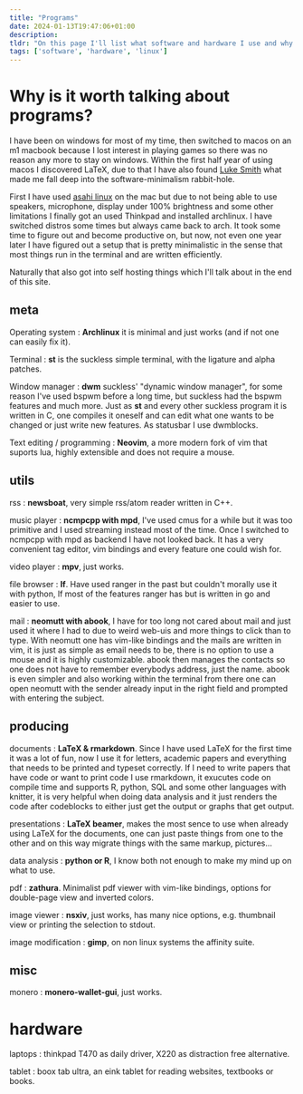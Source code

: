 ```yaml
---
title: "Programs"
date: 2024-01-13T19:47:06+01:00
description:
tldr: "On this page I'll list what software and hardware I use and why."
tags: ['software', 'hardware', 'linux']
---
```


# Why is it worth talking about programs?
I have been on windows for most of my time, then switched to macos on an m1 macbook because I lost interest in playing games so there was no reason any more to stay on windows. 
Within the first half year of using macos I discovered LaTeX, due to that I have also found [Luke Smith](https://lukesmith.xyz/) what made me fall deep into the software-minimalism rabbit-hole.

First I have used [asahi linux](https://asahilinux.org/) on the mac but due to not being able to use speakers, microphone, display under 100% brightness and some other limitations I finally got an used Thinkpad and installed archlinux. I have switched distros some times but always came back to arch. It took some time to figure out and become productive on, but now, not even one year later I have figured out a setup that is pretty minimalistic in the sense that most things run in the terminal and are written efficiently.

Naturally that also got into self hosting things which I'll talk about in the end of this site.

## meta

Operating system
: **Archlinux** it is minimal and just works (and if not one can easily fix it).

Terminal
: **st** is the suckless simple terminal, with the ligature and alpha patches.

Window manager
: **dwm** suckless' "dynamic window manager", for some reason I've used bspwm before a long time, but suckless had the bspwm features and much more. Just as **st** and every other suckless program it is written in C, one compiles it oneself and can edit what one wants to be changed or just write new features. As statusbar I use dwmblocks.

Text editing / programming
: **Neovim**, a more modern fork of vim that suports lua, highly extensible and does not require a mouse.


## utils

rss
: **newsboat**, very simple rss/atom reader written in C++.

music player
: **ncmpcpp with mpd**, I've used cmus for a while but it was too primitive and I used streaming instead most of the time. Once I switched to ncmpcpp with mpd as backend I have not looked back. It has a very convenient tag editor, vim bindings and every feature one could wish for.

video player
: **mpv**, just works.

file browser
: **lf**. Have used ranger in the past but couldn't morally use it with python, lf most of the features ranger has but is written in go and easier to use.

mail
: **neomutt with abook**, I have for too long not cared about mail and just used it where I had to due to weird web-uis and more things to click than to type. With neomutt one has vim-like bindings and the mails are written in vim, it is just as simple as email needs to be, there is no option to use a mouse and it is highly customizable. abook then manages the contacts so one does not have to remember everybodys address, just the name. abook is even simpler and also working within the terminal from there one can open neomutt with the sender already input in the right field and prompted with entering the subject.


## producing

documents
: **LaTeX & rmarkdown**. Since I have used LaTeX for the first time it was a lot of fun, now I use it for letters, academic papers and everything that needs to be printed and typeset correctly. If I need to write papers that have code or want to print code I use rmarkdown, it exucutes code on compile time and supports R, python, SQL and some other languages with knitter, it is very helpful when doing data analysis and it just renders the code after codeblocks to either just get the output or graphs that get output.

presentations
: **LaTeX beamer**, makes the most sence to use when already using LaTeX for the documents, one can just paste things from one to the other and on this way migrate things with the same markup, pictures...

data analysis
: **python or R**, I know both not enough to make my mind up on what to use.

pdf
: **zathura**. Minimalist pdf viewer with vim-like bindings, options for double-page view and inverted colors.

image viewer
: **nsxiv**, just works, has many nice options, e.g. thumbnail view or printing the selection to stdout.

image modification
: **gimp**, on non linux systems the affinity suite.

## misc

monero
: **monero-wallet-gui**, just works.


# hardware
laptops
: thinkpad T470 as daily driver, X220 as distraction free alternative.

tablet
: boox tab ultra, an eink tablet for reading websites, textbooks or books.



